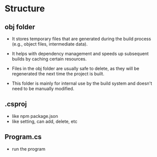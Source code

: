 # Structure

## obj folder
- It stores temporary files that are generated during the build process (e.g., object files, intermediate data).

- It helps with dependency management and speeds up subsequent builds by caching certain resources.

- Files in the obj folder are usually safe to delete, as they will be regenerated the next time the project is built.

- This folder is mainly for internal use by the build system and doesn't need to be manually modified.

## .csproj
- like npm package.json
- like setting, can add, delete, etc

## Program.cs
- run the program